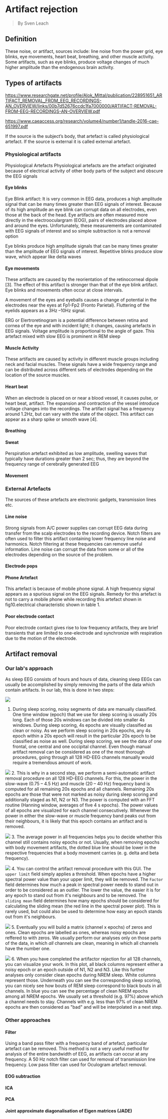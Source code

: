 # Artifact rejection
> By Sven Leach

## Definition
These noise, or artifact, sources include: line noise from the power grid, eye blinks, eye movements, heart beat, breathing, and other muscle activity. Some artifacts, such as eye blinks, produce voltage changes of much higher amplitude than the endogenous brain activity. 









## Types of artifacts
https://www.researchgate.net/profile/Alok_Mittal/publication/228951651_ARTIFACT_REMOVAL_FROM_EEG_RECORDINGS-AN_OVERVIEW/links/00b7d52676ccdc1fa7000000/ARTIFACT-REMOVAL-FROM-EEG-RECORDINGS-AN-OVERVIEW.pdf

https://www.caeaccess.org/research/volume4/number1/tandle-2016-cae-651997.pdf

If the source is the subject’s body, that artefact is
called physiological artefact. If the source is external it is
called external artefact.

### Physiological artifacts
Physiological Artefacts
Physiological artefacts are the artefact originated because of
electrical activity of other body parts of the subject and
obscure the EEG signals

#### Eye blinks
Eye Blink artifact: It is very common in EEG data,
produces a high amplitude signal that can be many
times greater than EEG signals of interest. Because
of its high amplitude an eye blink can corrupt data on
all electrodes, even those at the back of the head. Eye
artifacts are often measured more directly in the
electrooculargram (EOG), pairs of electrodes placed
above and around the eyes. Unfortunately, these
measurements are contaminated with EEG signals of
interest and so simple subtraction is not a removal
option

Eye blinks produce high amplitude signals that can be many
times greater than the amplitude of EEG signals of interest.
Repetitive blinks produce slow wave, which appear like delta
waves 

#### Eye movements
These artifacts are caused by the
reorientation of the retinocorneal dipole [3]. The
effect of this artifact is stronger than that of the eye
blink artifact. Eye blinks and movements often occur
at close intervals. 

A movement of the eyes and eyeballs causes a change of
potential in the electrodes near the eyes at Fp1-Fp2 (Fronto
Parietal). Fluttering of the eyelids appears as a 3Hz –10Hz
signal.

ERG or Elertroretinogram is a potential difference between
retina and cornea of the eye and with incident light; it
changes, causing artefacts in EEG signals. Voltage amplitude
is proportional to the angle of gaze. This artefact mixed with
slow EEG is prominent in REM sleep 

#### Muscle Activity
These artifacts are caused by
activity in different muscle groups including neck
and facial muscles. These signals have a wide
frequency range and can be distributed across
different sets of electrodes depending on the location
of the source muscles.

#### Heart beat
When an electrode is placed on or near a
blood vessel, it causes pulse, or heart beat, artifact.
The expansion and contraction of the vessel
introduce voltage changes into the recordings. The
artifact signal has a frequency around 1.2Hz, but can
vary with the state of the object. This artifact can
appear as a sharp spike or smooth wave [4]. 

#### Breathing

#### Sweat
Perspiration artefact exhibited as low amplitude, swelling
waves that typically have durations greater than 2 sec; thus,
they are beyond the frequency range of cerebrally generated
EEG

#### Movement


### External Artefacts
The sources of these artefacts are electronic gadgets,
transmission lines etc.

#### Line noise
Strong signals from A/C power
supplies can corrupt EEG data during transfer from
the scalp electrodes to the recording device. Notch
filters are often used to filter this artifact containing
lower frequency line noise and harmonics. Notch
filtering at these frequencies can remove useful
information. Line noise can corrupt the data from
some or all of the electrodes depending on the source
of the problem.

#### Electrode pops

#### Phone Artefact
This artefact is because of mobile phone signal. A high
frequency signal appears as a spurious signal on the EEG
signals. Remedy for this artefact is not to carry a mobile
phone while recording this artefact shown in fig10.electrical
characteristic shown in table 1.

#### Poor electrode contact
Poor electrode contact gives rise to low frequency artifacts,
they are brief transients that are limited to one-electrode and
synchronize with respiration due to the motion of the
electrode. 







## Artifact removal

### Our lab's approach
As sleep EEG consists of hours and hours of data, cleaning sleep EEGs can usually be accomplished by simply removing the parts of the data which contain artifacts. In our lab, this is done in two steps:

![](images/artifacts/scoring_program_edit.png)
1.  During sleep scoring, noisy segments of data are manually classified. One time window (epoch) that we use for sleep scoring is usually 20s long. Each of those 20s windows can be divided into smaller 4s windows. During sleep scoring, 4s epochs are visually classified as clean or noisy. As we perform sleep scoring in 20s epochs, any 4s epoch within a 20s epoch will result in the particular 20s epoch to be classified as noise as well. During sleep scoring, we see the data of one frontal, one central and one occipital channel. Even though manual artifact removal can be considered as one of the most thorough procedures, going through all 128 HD-EEG channels manually would require a tremendous amount of work.

![](images/artifacts/artndxn_figure01.png)
2.  This is why in a second step, we perform a semi-automatic artifact removal procedure on all 128 HD-EEG channels. For this, the power in the slow-wave (0.75 – 4.5 Hz) and muscle (20 – 40 Hz) frequency band is computed for all remaining 20s epochs and all channels. Remaining 20s epochs are those that were not marked as noisy during sleep scoring and additionally staged as N1, N2 or N3. The power is computed with an FFT routine (Hanning window, averages of five 4 s epochs). The power values of all epochs are visualized for each channel consecutively. Whenever the power in either the slow-wave or muscle frequency band peaks out from their neighbours, it is likely that this epoch contains an artifact and is removed.

![](images/artifacts/artndxn_figure02.png)
3.  The average power in all frequencies helps you to decide whether this channel still contains noisy epochs or not. Usually, when removing epochs with body movement artifacts, the dotted blue line should be lower in the respective frequencies that a body movement carries (e. g. delta and beta frequency).

![](images/artifacts/artndxn_figure03.png)
4.  You can control the artifact removal procedure with this GUI. The `upper limit` field simply applies a threshold. When epochs have a higher spectral power value than your upper limit, they will be removed. The `Factor` field determines how much a peak in spectral power needs to stand out in order to be considered as an outlier. The lower the value, the easier it is for any epoch to stand out from it's neighbours and to be removed. The `sliding mean` field determines how many epochs should be considered for calculating the sliding mean (the red line in the spectral power plot). This is rarely used, but could also be used to determine how easy an epoch stands out from it's neighbours.

![](images/artifacts/artndxn_matrix.png)
5.  Eventually you will build a matrix (channel x epochs) of zeros and ones. Clean epochs are labelled as ones, whereas noisy epochs are reffered to with zeros. We usually perform our analyses only on those parts of the data, in which *all* channels are clean, meaning in which all channels have the number one.

![](images/artifacts/artndxn_visualization.png)
6.  When you have completed the artifactor rejection for all 128 channels, you can visualize your work. In this plot, all black columns represent either a noisy epoch or an epoch outside of N1, N2 and N3. Like this further analyses only consider clean epochs during NREM sleep. White columns represent those. Underneath you can see the corresponding sleep scoring, you can nicely see how bouts of REM sleep correspond to black bouts in all channels. In blue you can see the percentage of clean NREM epochs among all NREM epochs. We usually set a threshold (e.g. 97%) above which a channel needs to stay. Channels with e.g. less than 97% of clean NREM epochs are then considered as "bad" and will be interpolated in a next step.

### Other approaches

#### Filter
Using a band pass filter with a frequency band of artefact,
particular artefact can be removed. This method is not a very
useful method for analysis of the entire bandwidth of EEG, as
artifacts can occur at any frequency. A 50 Hz notch filter can
used for removal of transmission line frequency. Low pass
filter can used for Oculogram artefact removal. 

#### EOG subtraction

#### ICA

#### PCA

#### Joint approximate diagonalisation of Eigen matrices (JADE)